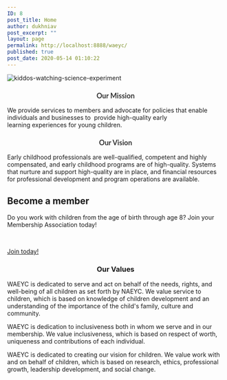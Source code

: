 ```yaml
---
ID: 8
post_title: Home
author: dukhniav
post_excerpt: ""
layout: page
permalink: http://localhost:8888/waeyc/
published: true
post_date: 2020-05-14 01:10:22
---
```

<img src="http://localhost:8888/waeyc/wp-content/uploads/elementor/thumbs/kiddos-watching-science-experiment-oqjy4uie0dvlpmdfov52v1o3dt67aplui91tout5ls.jpg" title="kiddos-watching-science-experiment" alt="kiddos-watching-science-experiment" />											
		<h3 style="color: #333333; font-family: Lato, arial; text-align: center;">Our Mission</h3><p>We provide services to members and advocate for policies that enable individuals and businesses to  provide high-quality early learning experiences for young children.</p><h3 style="color: #333333; font-family: Lato, arial; text-align: center;">Our Vision</h3><p>Early childhood professionals are well-qualified, competent and highly compensated, and early childhood programs are of high-quality. Systems that nurture and support high-quality are in place, and financial resources for professional development and program operations are available.</p>		
	    <h2>Become a member</h2>
	    	    <p><p>Do you work with children from the age of birth through age 8? Join your Membership Association today!</p> </p>
			    <a href="/about-us/membership/"  >Join today!</a>
		<h3 style="text-align: center;">Our Values</h3><p>WAEYC is dedicated to serve and act on behalf of the needs, rights, and well-being of all children as set forth by NAEYC. We value service to children, which is based on knowledge of children development and an understanding of the importance of the child's family, culture and community.</p><p>WAEYC is dedication to inclusiveness both in whom we serve and in our membership. We value inclusiveness, which is based on respect of worth, uniqueness and contributions of each individual.</p><p>WAEYC is dedicated to creating our vision for children. We value work with and on behalf of children, which is based on research, ethics, professional growth, leadership development, and social change. </p>